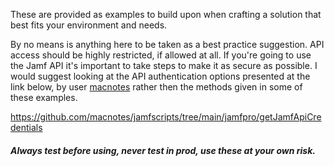 These are provided as examples to build upon when crafting a solution that best fits your environment and needs.

By no means is anything here to be taken as a best practice suggestion. API access should be highly restricted, if allowed at all. If you're going to use the Jamf API it's important to take steps to make it as secure as possible. I would suggest looking at the API authentication options presented at the link below, by user [macnotes](https://github.com/macnotes/) rather then the methods given in some of these examples.

https://github.com/macnotes/jamfscripts/tree/main/jamfpro/getJamfApiCredentials

##### Always test before using, never test in prod, use these at your own risk.
